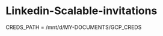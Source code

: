 # Linkedin-Scalable-invitations
<!-- /export your path to to your key -->
CREDS_PATH = /mnt/d/MY-DOCUMENTS/GCP_CREDS